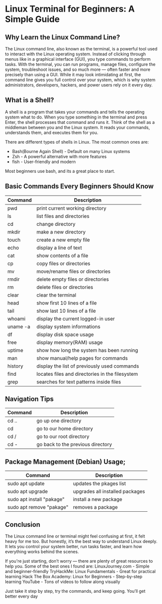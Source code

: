 # Linux Terminal for Beginners: A Simple Guide

## Why Learn the Linux Command Line?
The Linux command line, also known as the terminal, is a powerful tool used to 
interact with the Linux operating system. Instead of clicking through menus like in 
a graphical interface GUI, you type commands to perform tasks. With the 
terminal, you can run programs, manage files, configure the system, 
troubleshoot issues, and so much more — often faster and more precisely than 
using a GUI. While it may look intimidating at first, the command line gives you full 
control over your system, which is why system administrators, developers, 
hackers, and power users rely on it every day.

## What is a Shell?
A shell is a program that takes your commands and tells the operating system 
what to do. When you type something in the terminal and press Enter, the shell 
processes that command and runs it.
Think of the shell as a middleman between you and the Linux system. It reads 
your commands, understands them, and executes them for you.
 
 There are different types of shells in Linux. The most common ones are:
 
 * Bash(Bourne Again Shell) - Default on many Linux systems
 * Zsh                    - A powerful alternative with more features 
 * fish                    - User-friendly and modern
 
 Most beginners use bash, and its a great place to start.

 ##  Basic Commands Every Beginners Should Know

  Command              |          Description
 ----------------------|----------------------------------------------------------
   pwd                 |         print current working directory
   ls                  |         list files and directories
   cd                  |         change directory
   mkdir               |         make a new directory
   touch               |         create a new empty file
   echo                |         display a line of text
   cat                 |         show contents of a file
   cp                  |         copy files or directories
   mv                  |         move/rename files or directories
   rmdir               |         delete empty files or directories
   rm                  |         delete files or directories
   clear               |         clear the terminal
   head                |         show first 10 lines of a file
   tail                |         show last 10 lines of a file
   whoami              |         display the current logged-in user
   uname -a            |         display system informations
   df                  |         display disk space usage
   free                |         display memory(RAM) usage
   uptime              |         show how long the system has been running
   man                 |         show manual/help pages for commands
   history             |         display the list of previously used commands
   find                |         locates files and directories in the filesystem
   grep                |         searches for text patterns inside files


##  Navigation Tips
  Command              |           Description
-----------------------|-------------------------------------------------
   cd ..               |          go up one directory
   cd                  |          go to our home directory
   cd /                |          go to our root directory
   cd -                |          go back to the previous directory


## Package Management (Debian) Usage;
  Command                        |         Description
---------------------------------|---------------------------------------------------
   sudo apt update               |       updates the pkages list
   sudo apt upgrade              |       upgrades all installed packages
   sudo apt install "pakage"     |       install a new package
   sudo apt remove "pakage"      |       removes a package


## Conclusion
The Linux command line or terminal might feel confusing at first, it felt 
heavy for me too. But honestly, itʼs the best way to understand Linux deeply. It lets 
you control your system better, run tasks faster, and learn how everything works 
behind the scenes.
 
If you're just starting, donʼt worry — there are plenty of great resources to help 
you. Some of the best ones I found are:
 LinuxJourney.com                           - Simple and beginner-friendly
 TryHackMe: Linux Fundamentals              - Great for practical learning
 Hack The Box Academy: Linux for Beginners  - Step-by-step learning
 YouTube                                    - Tons of videos to follow along visually

Just take it step by step, try the commands, and keep going. Youʼll get better 
every day
 
